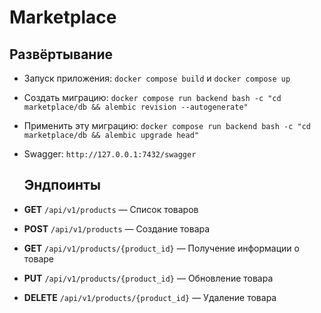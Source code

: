 # Marketplace

  ## Развёртывание
- Запуск приложения: `docker compose build` и `docker compose up`
- Создать миграцию:
  `docker compose run backend bash -c "cd marketplace/db && alembic revision --autogenerate"`
  
- Применить эту миграцию: `docker compose run backend bash -c "cd marketplace/db && alembic upgrade head"`
- Swagger: `http://127.0.0.1:7432/swagger`

  ## Эндпоинты

- **GET** `/api/v1/products` — Список товаров
- **POST** `/api/v1/products` — Создание товара
- **GET** `/api/v1/products/{product_id}` — Получение информации о товаре
- **PUT** `/api/v1/products/{product_id}` — Обновление товара
- **DELETE** `/api/v1/products/{product_id}` — Удаление товара
